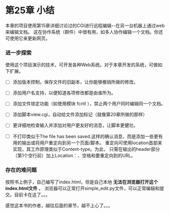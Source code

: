 # 第25章 小结

本章的项目使用第15章详细讨论过的CGI进行远程编辑--在另一台机器上通过web来编辑文档。
这在协作系统（群件）中很有用，如多人协作编辑一个文档。你还可使用它来更新网页。

### 进一步探索

使用这个项目演示的技术，可开发各种Web系统。对于本章开发的系统，可做如下扩展。

- [ ] 添加版本控制，保存文件的旧副本，让你能够撤销所做的修改。

- [ ] 添加用户名支持，以便知道各项修改都是由谁所为。

- [ ] 添加文件锁定功能（如使用模块 fcntl ），禁止两个用户同时编辑同一个文档。

- [ ] 添加脚本view.cgi，自动给文件添加标记（就像第20章所做的那样）

- [ ] 更详细地检查输入并添加对用户更友好的消息，让脚本更健壮。

- [ ] 不打印类似于The file has been saved.这样的确认消息，而是添加一些更有用的输出或将用户重定向到另一个页面/脚本。
重定向可使用location首部来实现，其工作原理类似于Content-type。为此，
只需在输出的header部分（第1个空行前）加上Location：、空格和要重定向到的URL。


### 存在的难问题

按照书上例子，自己编写了index.html，但是自己本地 **无法在浏览器打开这个index.html文件** 。
浏览器可以正常打开simple_edit.py文件，可以正常编辑和提交。目前卡在这了。。。

感觉这本书的作者，越往后面的章节，越不上心了。。。


